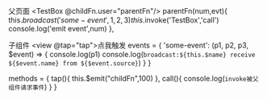 父页面
<TestBox @childFn.user="parentFn"/>
parentFn(num,evt){
	this.$broadcast('some-event',1,2,3)
	this.$invoke('TestBox','call')
	console.log('emit event',num)
},

子组件
  <view @tap="tap">点我触发</view>
  events = {
    'some-event': (p1, p2, p3, $event) => {
      console.log(p1)
      console.log(`broadcast:${this.$name} receive ${$event.name} from ${$event.source}`)
    }
  }

  methods = {
    tap(){
      this.$emit("childFn",100)
    },
    call(){
      console.log(`invoke被父组件请求事件`)
    }
  }